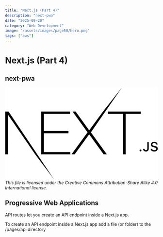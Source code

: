 ```yaml
---
title: "Next.js (Part 4)"
description: "next-pwa"
date: "2025-09-20"
category: "Web Development"
image: "/assets/images/page50/hero.png"
tags: ["aws"]
---
```


# Next.js (Part 4)

## next-pwa

![AWS](/assets/images/page50/2560px-nextjs-logo.svg-1536x920.png)
*This file is licensed under the Creative Commons Attribution-Share Alike 4.0 International license.*


## Progressive Web Applications

API routes let you create an API endpoint inside a Next.js app.

To create an API endpoint inside a Next.js app add a file (or folder) to the /pages/api directory